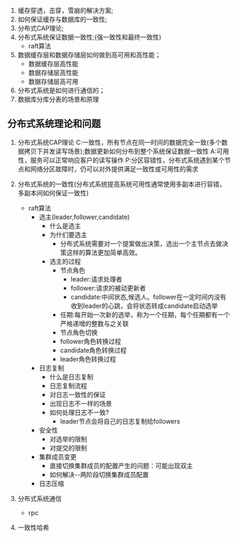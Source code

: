 1. 缓存穿透，击穿，雪崩的解决方案;
2. 如何保证缓存与数据库的一致性;
3. 分布式CAP理论;
4. 分布式系统保证数据一致性;(强一致性和最终一致性)
   - raft算法
5. 数据缓存层和数据存储层如何做到高可用和高性能；
   - 数据缓存层高性能
   - 数据存储层高性能
   - 数据存储层高可用
6. 分布式系统是如何进行通信的；
7. 数据库分库分表的场景和原理




## 分布式系统理论和问题
1. 分布式系统CAP理论
   C:一致性，所有节点在同一时间的数据完全一致(多个数据拷贝下并发读写场景);数据更新如何分布到整个系统保证数据一致性
   A:可用性，服务可以正常响应客户的读写操作
   P:分区容错性，分布式系统遇到某个节点和网络分区故障时，仍可以对外提供满足一致性或可用性的需求
2. 分布式系统的一致性(分布式系统提高系统可用性通常使用多副本进行容错，多副本间如何保证一致性)
   - raft算法
      - 选主(leader,follower,candidate)
         - 什么是选主
         - 为什们要选主
            - 分布式系统需要对一个提案做出决策，选出一个主节点去做决策这样的算法更加简单高效。
         - 选主的过程
           - 节点角色
             - leader:请求处理者
             - follower:请求的被动更新者 
             - candidate:中间状态,候选人。follower在一定时间内没有收到leader的心跳，会将状态转成candidate启动选举
           - 任期:每开始一次新的选举，称为一个任期，每个任期都有一个严格递增的整数与之关联
           - 节点角色切换
            - follower角色转换过程
            - candidate角色转换过程
            - leader角色转换过程
      - 日志复制
        - 什么是日志复制
        - 日志复制流程
        - 对日志一致性的保证
        - 出现日志不一样的场景
        - 如何处理日志不一致?
          - leader节点会将自己的日志复制给followers
      - 安全性
         - 对选举的限制
         - 对提交的限制
      - 集群成员变更
         - 直接切换集群成员的配置产生的问题：可能出现双主
         - 如何解决--两阶段切换集群成员配置
      - 日志压缩

3. 分布式系统通信 
   - rpc
4. 一致性哈希
 